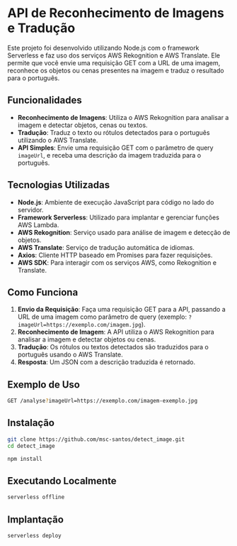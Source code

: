 # API de Reconhecimento de Imagens e Tradução

Este projeto foi desenvolvido utilizando Node.js com o framework Serverless e faz uso dos serviços AWS Rekognition e AWS Translate. Ele permite que você envie uma requisição GET com a URL de uma imagem, reconhece os objetos ou cenas presentes na imagem e traduz o resultado para o português.

## Funcionalidades

- **Reconhecimento de Imagens**: Utiliza o AWS Rekognition para analisar a imagem e detectar objetos, cenas ou textos.
- **Tradução**: Traduz o texto ou rótulos detectados para o português utilizando o AWS Translate.
- **API Simples**: Envie uma requisição GET com o parâmetro de query `imageUrl`, e receba uma descrição da imagem traduzida para o português.

## Tecnologias Utilizadas

- **Node.js**: Ambiente de execução JavaScript para código no lado do servidor.
- **Framework Serverless**: Utilizado para implantar e gerenciar funções AWS Lambda.
- **AWS Rekognition**: Serviço usado para análise de imagem e detecção de objetos.
- **AWS Translate**: Serviço de tradução automática de idiomas.
- **Axios**: Cliente HTTP baseado em Promises para fazer requisições.
- **AWS SDK**: Para interagir com os serviços AWS, como Rekognition e Translate.

## Como Funciona

1. **Envio da Requisição**: Faça uma requisição GET para a API, passando a URL de uma imagem como parâmetro de query (exemplo: `?imageUrl=https://exemplo.com/imagem.jpg`).
2. **Reconhecimento de Imagem**: A API utiliza o AWS Rekognition para analisar a imagem e detectar objetos ou cenas.
3. **Tradução**: Os rótulos ou textos detectados são traduzidos para o português usando o AWS Translate.
4. **Resposta**: Um JSON com a descrição traduzida é retornado.

## Exemplo de Uso

```bash
GET /analyse?imageUrl=https://exemplo.com/imagem-exemplo.jpg
```

## Instalação

```bash
git clone https://github.com/msc-santos/detect_image.git
cd detect_image

npm install
```

## Executando Localmente

```bash
serverless offline
```

## Implantação

```bash
serverless deploy
```
